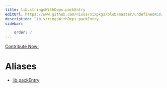 ```yaml
---
title: lib.stringsWithDeps.packEntry
editUrl: https://www.github.com/nixos/nixpkgs/blob/master/undefined#L82C15
description: lib.stringsWithDeps.packEntry
sidebar:

    order: 7
---
```


<a href="https://www.github.com/nixos/nixpkgs/blob/master/undefined#L82C15">Contribute Now!</a>


# Aliases

- [lib.packEntry](/nix-doc-comments/reference/lib/lib-packentry)


